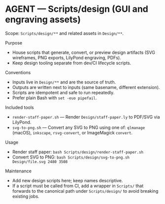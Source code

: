 # AGENT — Scripts/design (GUI and engraving assets)

Scope: `Scripts/design/**` and related assets in `Design/**`.

Purpose
- House scripts that generate, convert, or preview design artifacts
  (SVG wireframes, PNG exports, LilyPond engraving, PDFs).
- Keep design tooling separate from dev/CI lifecycle scripts.

Conventions
- Inputs live in `Design/**` and are the source of truth.
- Outputs are written next to inputs (same basename, different extension).
- Scripts are idempotent and safe to run repeatedly.
- Prefer plain Bash with `set -euo pipefail`.

Included tools
- `render-staff-paper.sh` — Render `Design/staff-paper.ly` to PDF/SVG via LilyPond.
- `svg-to-png.sh` — Convert any SVG to PNG using one of: `qlmanage` (macOS), `inkscape`,
  `rsvg-convert`, or ImageMagick `convert`.

Usage
- Render staff paper: `bash Scripts/design/render-staff-paper.sh`
- Convert SVG to PNG: `bash Scripts/design/svg-to-png.sh Design/file.svg 2480 3508`

Maintenance
- Add new design scripts here; keep names descriptive.
- If a script must be called from CI, add a wrapper in `Scripts/` that forwards
  to the canonical path under `Scripts/design/` to avoid breaking existing jobs.

